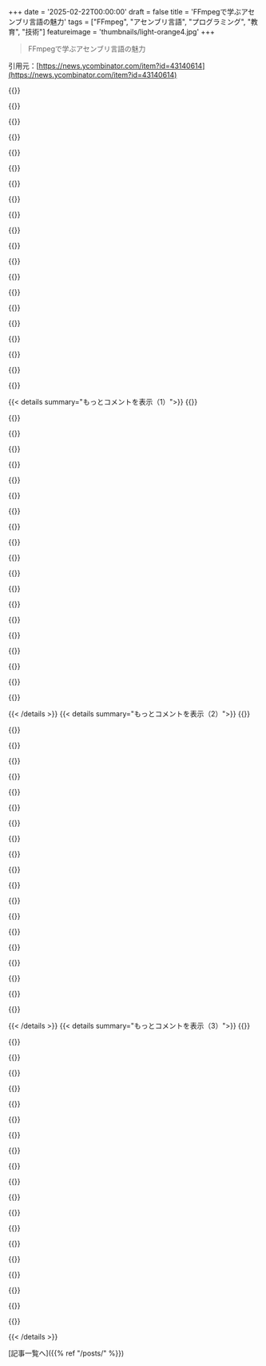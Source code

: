 +++
date = '2025-02-22T00:00:00'
draft = false
title = 'FFmpegで学ぶアセンブリ言語の魅力'
tags = ["FFmpeg", "アセンブリ言語", "プログラミング", "教育", "技術"]
featureimage = 'thumbnails/light-orange4.jpg'
+++

> FFmpegで学ぶアセンブリ言語の魅力

引用元：[https://news.ycombinator.com/item?id=43140614](https://news.ycombinator.com/item?id=43140614)

{{<matomeQuote body="同じテーマの別のリソースがあるよ：<br>＞”https://blogs.gnome.org/rbultje/2017/07/14/writing-x86-simd-...”<br>手書きのSIMDが重要なケースとそうでないケースがあるけど、FFmpegは特に使われるからわかりやすいね。dav1dのスピードの良さも手書きのSIMDのおかげ。トリリオン回実行されるコードがあって、性能差は手書きとコンパイラ生成で50％も変わることがあるから、その分野では手書きが重要だと思う." userName="computerbuster" createdAt="2025-02-22T21:18:21" color="#ff33a1">}}

{{<matomeQuote body="dav1dはアセンブリで書かれてるから、独自の呼び出し規約が使えるんだ。それがメソッドごとに違うから、コンパイラが生成するコードに比べてスタックの保存や読み込みが少ないよ。" userName="cornstalks" createdAt="2025-02-23T06:14:01" color="#ff5733">}}

{{<matomeQuote body="時間が重要なコードに関数呼び出しが多いのは何で？インライン化で済ませられそうじゃない？時間が大事でないなら、カスタム呼び出し規約にこだわる必要あるの？" userName="janwas" createdAt="2025-02-23T15:28:42" color="">}}

{{<matomeQuote body="バイナリサイズが気になるから、過剰にインライン化するのは避けた方がいいんだ。手書き最適化したバージョンには、手動最適化がないプラットフォーム用のCのフォールバックがあるから、あらゆる環境で使えるし、checkasmで確認するのに使われるよ。" userName="rbultje" createdAt="2025-02-23T16:10:24" color="">}}

{{<matomeQuote body="そうだね、JPEG XLはSIMDコードが数百KBだったけど、やっぱり動画コーデックはもっと大きいだろうな。" userName="janwas" createdAt="2025-02-23T18:38:54" color="">}}

{{<matomeQuote body="関数呼び出しは非常に速いし、インライン化して使い回せるコードが多い方がキャッシュへの負担が減るから、インライン化は常に最良とは限らないよ。" userName="hrydgard" createdAt="2025-02-23T16:05:43" color="">}}

{{<matomeQuote body="ユースケースが異なるかもしれないけど、前面バウンドになることはあまりなかったから、icacheの心配はなかったかな。" userName="janwas" createdAt="2025-02-23T18:42:07" color="">}}

{{<matomeQuote body="コーデックには同じことをする冗長な方法がたくさんあって、それぞれのデータに対して最適な部分を選ぶから、事前にどれを使うかわからないからインライン化できないんだ。" userName="ajb" createdAt="2025-02-23T17:54:02" color="">}}

{{<matomeQuote body="キャッシュミスは痛いよね。" userName="weebull" createdAt="2025-02-24T15:54:06" color="">}}

{{<matomeQuote body="他のアーキテクチャへのポートを維持するのが難しくなるだけじゃないの？" userName="MortyWaves" createdAt="2025-02-23T10:39:44" color="">}}

{{<matomeQuote body="アセンブリを書くとポータビリティは無理ってことで、Cから呼ぶ高水準なエントリポイントくらいが例外だろうね。複数のターゲットをサポートしたいなら、各アーキテクチャごとに別々のアセンブリモジュールが必要だし、x64の各SIMD世代ごとにさらに分岐させる必要があるかも。" userName="epr" createdAt="2025-02-23T12:11:02" color="">}}

{{<matomeQuote body="そうだね、こういうプロジェクトでは保守性は性能やスループットに比べたら二の次になることが多い。" userName="antoinealb" createdAt="2025-02-23T11:25:43" color="">}}

{{<matomeQuote body="確かにamd64のアセンブリコードがWindowsビルドのUnix呼び出し規約を前提にしていたためにバグが出てデータ破損を引き起こしたことがあったから、注意が必要だね。" userName="wolf550e" createdAt="2025-02-23T16:03:31" color="">}}

{{<matomeQuote body="SIMD命令はすでにアーキテクチャ依存だからね。" userName="secondcoming" createdAt="2025-02-23T11:27:04" color="">}}

{{<matomeQuote body="私もミッションクリティカル派なんだけど、面白い反論もあるよ。小さな詳細にこだわると、アルゴリズムの最適化が見えにくくなることがあるし、大量のプラットフォームごとのコードを変更するフリクションがローカルミニマムから抜け出すのを妨げることもある。実際、私たちの新しいmatmulは、時々AMXを使ってる有名なライブラリよりも優れているんだ。なんでかっていうと、向こうにはスレッドのボトルネックがあるか、他の理由かもしれないけど、JITが関わってるから判断が難しい。もしプラットフォームごとのカーネルを書いてたらこんなことにはならなかったと思うよ。時間は限られてるからね。" userName="janwas" createdAt="2025-02-23T15:47:49" color="#ff33a1">}}

{{<matomeQuote body="＞私は”幅広い探索がレジスタ割り当てや呼び出し規約の微調整に先行することを希望している”って言ったけど、実際は両方ともそれぞれの状況で独立して追求されるべきだと思う。どちらが先に来るべきか、どちらが重要かっていう考え方は単純に間違ってる。" userName="rbultje" createdAt="2025-02-23T16:13:49" color="">}}

{{<matomeQuote body="どうしてチューニングがアルゴリズムを考えることと独立してるって言えるの？カーネルのバリアントを書いて最高にチューニングしてから、新しい異なる方法を見つけたら最初の実装を捨てるって、無駄な努力が多すぎるように思える。" userName="janwas" createdAt="2025-02-23T18:36:07" color="">}}

{{<matomeQuote body="Zigにおける組み込みのSIMDサポートって、単純な算術操作のオーバーロードを超えて何を提供してるの？SIMDの90％はその単純操作以外にあるから。Zigは好きだけど、大半の場合CPU固有のビルトインを使う必要があるってのが理解している。GCCやClangはvector_size属性やそれらの「ベクター化」された型に対するオーバーロード算術演算子をサポートしていて、もっと色々あるよ。" userName="dundarious" createdAt="2025-02-23T01:29:50" color="">}}

{{<matomeQuote body="ZigはLLVMの内部の一般的なSIMDを出荷していて、これは新しいシステム言語ではかなり一般的だよ。動的シャッフルやmaddubs、aesencみたいなややエキゾチックなものを使いたいなら、特定の命令のLLVMインストリンシックかアセンブリを使う必要がある。" userName="anonymoushn" createdAt="2025-02-23T11:48:17" color="">}}

{{<matomeQuote body="私も「ビルトイン」が何を意味するか気になる。多くの言語は標準ライブラリの一部としてSIMD、ベクター、マトリックス、クォータニオンなどを持っているけど、必ずしも独自のキーワードがあるわけじゃない。C#/.NETやJavaもこの基準で言えばSIMDを持ってる。" userName="MortyWaves" createdAt="2025-02-23T10:42:13" color="">}}

{{< details summary="もっとコメントを表示（1）">}}
{{<matomeQuote body="JavaのPanama Vectorsはまだ発展途上で、.NETのSIMD抽象化には全然かなわないよ。C/C++/RustからC#へのSIMDアルゴリズムの移植は簡単だけど、Javaだとほぼ不可能なんだ。Cのベテランは、プラットフォーム固有のSIMDコードがまどろっこしいことに気づいてないことが多いと思う。エキゾチックな命令が必要じゃない限り、プラットフォーム特有の道を持つ理由はほとんどないよ。" userName="neonsunset" createdAt="2025-02-23T10:56:35" color="#785bff">}}

{{<matomeQuote body="FFmpegでは必要な命令をすべて必要とし、手動でレジスタ割り当てをすることが多いよ。" userName="kierank" createdAt="2025-02-23T14:27:52" color="">}}

{{<matomeQuote body="その通りだね！FFmpegは極限の最適化を行う場面にあたるから合理的だけど、他のコードパスはそこまでじゃなくて、最近のコンパイラは命令選択がうまくなってきてるよ。たまにおかしな回帰があるのは確かだけど、LLVMやGCC、RyuJITでも問題に見られることがあるよ。" userName="neonsunset" createdAt="2025-02-23T14:38:35" color="#38d3d3">}}

{{<matomeQuote body="自分は主に一般的なコード（特にパーサーやフォーマッター）を書いてるから、異なるベクター拡張に対して同じアプローチを使うのは現実的じゃないんだ。" userName="anonymoushn" createdAt="2025-02-23T17:51:21" color="">}}

{{<matomeQuote body="その場合でも、異なるアプローチが必要なことが多いよ。例えば8x8バイトブロックの違いでは、SSE2は水平加算（PSADBW）を好むけど、ARM64は垂直（UABAL）を好む。これを一般的なオブジェクトで抽象化すると最適じゃなくなるんだ。" userName="ack_complete" createdAt="2025-02-23T21:23:55" color="">}}

{{<matomeQuote body="その通りだよ。我々もエンコーダー側で手書きのSIMDをたくさん行っているよ。エンコーダー側ではループの早期排除やロードの排除を行うために、問題を「構造化」する必要があるから、コンパイラではこういった自動ベクタイズされたコードを生成できないことが多いんだ。" userName="zbobet2012" createdAt="2025-02-23T00:40:25" color="#38d3d3">}}

{{<matomeQuote body="以前は重要な関数のSIMDバージョンをたくさん作ってたけど、今はめったにやってないよ。試してみる価値があるのは、コードを孤立させて最も優れたコンパイラエクスプローラーで実行することだね。生成されたコードをじっくり見ると、自動ベクタイズがうまくいってることが多いよ。コンパイラにヒントを与えることで、結構なことができるんだ。最悪の場合、コンパイラが賢くないなら、その生成されたアセンブリを適応する基盤ができるし、手間をかけずに書き始めることができる。" userName="buserror" createdAt="2025-02-23T09:57:23" color="#38d3d3">}}

{{<matomeQuote body="我々も少し似たことをやったよ。意味のある限られた箇所（例えば、GPUドライバーでの画像のアップロードや変換）をCで書いて、コンパイラの注釈を使ってアライメントやポインタのエイリアスを指定して生成したいコードを作ってたんだ。でも他のコンパイラやプラットフォームをサポートするために、実際には生成されたアセンブリをインポートしてビルドしているよ。" userName="kimixa" createdAt="2025-02-23T12:00:29" color="">}}

{{<matomeQuote body="逆に、コンパイラがうまく自動ベクタイズできない単純なケースによく遭遇するよ。これはサポートされている単純なベクタープリミティブで、x86-64やARM64の指示で直接サポートされているのに、すべてのコンパイラがうまく処理できていない。これは基本的でシンプルなベクタープリミティブなんだけど、より複雑なもの（例えば丸められた縮小飽和右シフト）を使わせるのは困難なんだ。" userName="ack_complete" createdAt="2025-02-23T20:17:27" color="#ff5c5c">}}

{{<matomeQuote body="やっぱり完璧じゃないよね。なんでサチュレイテッドマATHが標準的なオペレーターにならないのか分からないけど、いろいろやってみて、生成されたコードを手直しするのは俺もやったことあるよ。" userName="buserror" createdAt="2025-02-24T06:13:25" color="">}}

{{<matomeQuote body="問題は、コンパイラーの出力をちゃんと見る必要があるってことだね。細かく調整しないと、自分が書いたのと同じになるまで手間がかかるし、だいたい自分で書いた方が早いこと多いよ。" userName="holowoodman" createdAt="2025-02-23T17:55:05" color="">}}

{{<matomeQuote body="問題は、コンパイラーの出力が期待通りじゃないかよく確認しないといけないところだよね。新しいコンパイラーやバージョンを使うたびに、その度にやり直しになるし、オートベクタライズがうまくいかなくなることもある。" userName="Narishma" createdAt="2025-02-23T20:15:26" color="#38d3d3">}}

{{<matomeQuote body="俺の経験では、オートベクタライズは脆弱な最適化で、いろんな条件でこっそり失敗するから、あんまり頼りたくないね。" userName="Narishma" createdAt="2025-02-23T20:20:17" color="">}}

{{<matomeQuote body="生成されたバイナリやアセンブリを保存して、それに頼ることもできるよ。" userName="eddd-ddde" createdAt="2025-02-23T20:46:06" color="">}}

{{<matomeQuote body="ARM Macのユーザーなんだけど、全プラットフォームで最適化されたコードを動かすのはどれぐらい大変なの？テストとかフォールバックアルゴリズムが必要だよね？FFmpegが俺のMacで動くのは奇跡だね。手作業でポーティングしたの？" userName="ilyagr" createdAt="2025-02-23T06:40:48" color="">}}

{{<matomeQuote body="FFmpegは手作業ではなく、再実装してるよ。詳しく説明すると、x86では手書きのAVX2実装が含まれて、Armでは手書きのNeon実装が入るって感じ。実行時にFFmpegはCPUがサポートする命令セットを確認して、ディバイスに応じて関数ポインタを変更するんだ。" userName="rbultje" createdAt="2025-02-23T13:40:44" color="#ff33a1">}}

{{<matomeQuote body="指示は違うけど、全プラットフォームで基本的な操作（ロードやストア、ブロードキャストなど）の実装は何らかあるはず。それを使って加速したベースライン実装を書くことができるけど、そこから進むと特化したアルゴリズムが必要になってくる。" userName="saagarjha" createdAt="2025-02-23T08:51:02" color="">}}

{{<matomeQuote body="やあ、ありがとう！アセンブリを書いたりアイデアを分解するのが直感的にできないんだけど、どうやって学ぶかアドバイスある？アセンブリでパフォーマンスを上げるタイミングってどうわかる？関数をアセンブリでの実装にすべきか、コンパイラの出力を利用すべきか、ゼロから始めるべきか、どう思う？" userName="cnt-dracula" createdAt="2025-02-23T00:34:05" color="#45d325">}}

{{<matomeQuote body="最も頻繁に実行される最小のブロックを探すんだ。例えば、グラフィックスレンダラーでは、ピクセルを描く部分が最も呼ばれるから、命令の順序を調整してサイクルを減らす工夫をしてた。ループの条件チェックはパフォーマンスのボトルネックになったよ。" userName="qingcharles" createdAt="2025-02-23T01:28:52" color="#785bff">}}

{{<matomeQuote body="最近のCPUは条件チェックを予測して動作するよね？たいていの場合、同じ結果になるし。" userName="booi" createdAt="2025-02-23T05:51:37" color="">}}


{{< /details >}}
{{< details summary="もっとコメントを表示（2）">}}
{{<matomeQuote body="CPUの最適化技術は大体、高コストだよ。起こりうる問題で、特にブランチ予測は脆弱な最適化だから、過信しないほうがいい。" userName="kaslai" createdAt="2025-02-23T08:51:33" color="">}}

{{<matomeQuote body="ブランチ予測は予測可能な条件に対しては有効だけど、予測できない場合はコストがかかる。運が悪い時は、50％以上の誤予測が起きちゃうこともあるから注意が必要。" userName="akoboldfrying" createdAt="2025-02-23T11:16:47" color="#ff5733">}}

{{<matomeQuote body="質問への最良の答えは「もっとアセンブリを書け」ってこと。プログラミング学びたいって人には、何本プログラム書いたか聞くけど、だいたいゼロだよ。1000本書けばまあまあ、10000本でかなり良く、100000本で本当に上手くなれるかも。あと、Turing Completeってゲームもオススメだよ！" userName="epr" createdAt="2025-02-23T12:49:27" color="#ff5733">}}

{{<matomeQuote body="いい質問だね。アセンブリを学ぶためには、アセンブリで書き直すのが手っ取り早いと思う。どんなことでも、早道はないから、時間をかけるのが一番だね。" userName="otteromkram" createdAt="2025-02-23T02:18:28" color="#ff5c5c">}}

{{<matomeQuote body="可変幅のSIMD命令セットについてどう思う？従来のSIMDと比べて開発のしやすさやパフォーマンスはどう？SIMDの種類が減る方向に向かってるのかな？" userName="HALtheWise" createdAt="2025-02-23T02:19:05" color="">}}

{{<matomeQuote body="可変幅SIMDは同じように書けるけど、ベクターの配列やsizeofベクターには注意が必要。ベクター長依存のものは書きにくいかも。でも、ISAsは増えているけど、プラットフォーム毎に実装するのは避けたいところだね。" userName="janwas" createdAt="2025-02-23T15:55:05" color="">}}

{{<matomeQuote body="FFmpegはWindows上でのアセンブリ関数のためにSEHテーブルをどう生成してるの？x86asm.incが扱ってるの？それとも心配しないことにしてる？" userName="201984" createdAt="2025-02-23T14:54:54" color="">}}

{{<matomeQuote body="1990年代にx86の最適化コードを書いてたけど、2025年にもまだ手動でやる必要あるのかな？テスト書いてLLMに1万通りのアルゴリズム試させて結果をプロファイルできるんじゃない？でもLLMが最適解見つけるのは難しいのかな？手作業でx86最適化するのは大変だから。レジスタや命令の組み合わせとかいろいろ考えなきゃいけなくて、タイミングや特殊なケースも把握するのは人間には難しいんだよね。" userName="qingcharles" createdAt="2025-02-23T01:24:34" color="#38d3d3">}}

{{<matomeQuote body="君の質問は「もっと良いコンパイラが作れない？」って言い換えられるね。答えはわからないけど、賢いコンパイラはたくさん努力して作られてるから、可能でも簡単ではないと思う。他にも手書きのアセンブリを超えるのは無理な場合もあると思う。Cプログラムではすべての情報を渡せないし、全体の動作を知ってる開発者が仮定を持てるから、コンパイラにはかなわないこともあるよ。" userName="Ecco" createdAt="2025-02-23T09:25:49" color="#ff33a1">}}

{{<matomeQuote body="LLMを使うのが最適解ではないかもしれないけど、今の時代に自動化できるツールがあるのか知りたいね。コンパイラにホットループと一週間を与えて、どんな結果を出すか見てみたいって思うよ。ただ、現代のシステムには許可できない非局所的な相互作用が多くて、理論上最適でも実際には最適じゃないこともあるから注意が必要だね。" userName="magicalhippo" createdAt="2025-02-23T04:26:51" color="">}}

{{<matomeQuote body="「ホットループを与えて一週間待つべきだ」って意見、面白いね。Optunaみたいな最適化ライブラリがあって、目的に対する最適なパラメータを見つけられるんだ。LLVMのすべての最適化ノブを早めに見せれば、特定のコードとテストペイロードに対して最適解が見つかるはずだよ。" userName="dist-epoch" createdAt="2025-02-23T14:00:38" color="#ff5733">}}

{{<matomeQuote body="君が探しているのは<a href=”https://en.wikipedia.org/wiki/Superoptimization”>Superoptimization</a>だね。" userName="danybittel" createdAt="2025-02-23T06:56:07" color="">}}

{{<matomeQuote body="コラボターボはRISC-Vの複雑なHighwayオペレーションをスーパ最適化したことがあって、いい結果が得られたけど、大きめのタスクやアルゴリズムでは困難かもしれないね。" userName="janwas" createdAt="2025-02-23T15:56:47" color="">}}

{{<matomeQuote body="Grok3とClaudeを使ってみたんだけど、意外にアルゴリズムやデータパターンを理解してて驚いた。ただし、出してくる解はしばしばナンセンスなんだよね。" userName="kierank" createdAt="2025-02-23T14:26:56" color="">}}

{{<matomeQuote body="LLMが生成したパターンの出力を検証するのは非常に慎重に行う必要があるね。LLMの生成したものをSATソルバーに通すのは可能かもしれないけど、通常は短いコードシーケンスに限られることが多いよ。" userName="saagarjha" createdAt="2025-02-23T08:53:10" color="">}}

{{<matomeQuote body="実際にやった人に聞きたいな。アセンブリ言語を学んだり実装したりする楽しみってある？LISPやRISC-Vみたいに。特定のシステムで働くためにCOBOLを学ぶみたいに、他の何かをするために取り組むものなのか気になる。アセンブリに興味があるけど、日常の仕事で必要性がないから、やる価値があるのか考えてるところ。" userName="Daniel_Van_Zant" createdAt="2025-02-22T19:11:15" color="#785bff">}}

{{<matomeQuote body="このチュートリアルの最初の27章をやってみたけど、楽しかった！自分でCから呼び出せる配列ライブラリも作ったし、アセンブリ言語のコーディングが面白いと思った。全てが明確に動くのがいいところだし、リンクについても理解が深まった。x86のFFmpegチュートリアルも見てみたい！" userName="msaltz" createdAt="2025-02-22T19:22:45" color="#ff33a1">}}

{{<matomeQuote body="めっちゃ面白そうだね！Mario Kart Wiiのサイトにあるのは意外だけど、モッダーやハッカーはアセンブリを扱う必要がある人たちだから納得。" userName="Daniel_Van_Zant" createdAt="2025-02-24T22:04:13" color="">}}

{{<matomeQuote body="少なくとも一つのアセンブリ言語を学ぶのは良い経験だよ。アセンブリは難しくなく、ただの冗長な表記で、古い8ビットの機械でやるとドキュメントもそろってて環境が整いやすい。Rosetta Codeにはいい例もあるから、初心者にはおすすめ。" userName="crq-yml" createdAt="2025-02-22T22:05:24" color="#785bff">}}

{{<matomeQuote body="アセンブリの面白い点は、思ったより高レベルなとこだよね。例えば、プロセッサのブランチ予測とパイプラインがあるから、制御できるのはほんの一部。大学の授業でアセンブリのパフォーマンスを競ったのが懐かしい！" userName="btown" createdAt="2025-02-22T20:27:16" color="">}}


{{< /details >}}
{{< details summary="もっとコメントを表示（3）">}}
{{<matomeQuote body="アセンブリを学ぶことは自分にとって非常に大切だった。これまで30年プログラミングしてきて使ったことはないけど、トランジスタから論理ゲート、CPUアーキテクチャ、高級プログラミングまで、全てがどう繋がっているかを理解する瞬間は努力の価値がある。" userName="brown" createdAt="2025-02-22T19:34:18" color="#785bff">}}

{{<matomeQuote body="アセンブリを学ぶのは有用だけど、高級言語でアセンブリ言語の概念を適用する時には注意が必要だよ。それぞれのポインタには意味の違いがあるからね。高級言語のポインタはアセンブリ言語のポインタに変換されるけど、効率的にレジスタを使うための制限があるし。" userName="renox" createdAt="2025-02-23T08:41:30" color="">}}

{{<matomeQuote body="これで納得したよ。全体像を理解するほど、コンピュータがいかに素晴らしいかを実感できる。ForthやCを経てFPGAをVerilogでプログラミングするまで来たから、アセンブリを学ぶことが最後のギャップを埋めるかも！" userName="Daniel_Van_Zant" createdAt="2025-02-24T22:12:55" color="#ff33a1">}}

{{<matomeQuote body="約25年アセンブリに深く関わっていて、本当に楽しい。たまに役立つけど、全てのバイトを正確に配置したり、数十年見られていないバイナリを解析したり、不可能だったエミュレーターを作るのにやりがいを感じる。今でも初めて始めた時の魔法を感じる数少ない分野だよ。" userName="daeken" createdAt="2025-02-22T19:16:12" color="#ff5733">}}

{{<matomeQuote body="アセンブリを学ぶことは本当に価値があるよ。実際にアセンブリを書かなくても、例えばCやC#から生成されたx64やARM64のアセンブリを見ることでパフォーマンスの特性を理解できるし、そこから知識をもとに最適化も可能。まあ、大体のアプリケーションはそこまで最適化は必要ないけど。" userName="kevingadd" createdAt="2025-02-22T20:36:41" color="">}}

{{<matomeQuote body="一度、SIMDを使ってsqrtの計算を4倍速くしたことがある。めっちゃ楽しかったし、自分で管理できる範囲だった。sqrtライブラリはエッジケースの処理をしていて、コンパイラが自動ベクタ化できない部分を扱ってくれるんだよね。" userName="ghhrjfkt4k" createdAt="2025-02-22T19:21:37" color="#785bff">}}

{{<matomeQuote body="C++やCでのデバッグにはアセンブリの知識が役立つよね。アセンブリの基本パターンを理解しておくと、困惑せずに済むよ。コンパイラにはデバッグシンボルがあり、最適化レベルも調整できるから、obdumpしても問題なくなるよ。アセンブリの知識を活かして報酬を得る人もいるみたいだね。" userName="sigbottle" createdAt="2025-02-22T22:54:37" color="#38d3d3">}}

{{<matomeQuote body="プロセッサから最高のパフォーマンスを引き出すにはアセンブリの理解が重要だよ。手動で書く必要はなくなったけど、コンパイラの出力を読んで最適化がどうなっているかを理解することは大きなパフォーマンス向上になるね。" userName="bitwize" createdAt="2025-02-22T19:50:46" color="#ff5c5c">}}

{{<matomeQuote body="アセンブリを学ぶ価値は間違いなくあるよ。CPUアーキテクチャについての理解が深まるし、その知識はどのプラットフォームにも応用できるからね。" userName="jwr" createdAt="2025-02-22T23:36:00" color="#785bff">}}

{{<matomeQuote body="アセンブリの用途は限られてきたけど、特定の問題があるときには役立つこともあるよ。昔は楽しかったけど、今はオペレーティングシステムが進化し、便利になったからプログラミングの役割が変わったね。デバッグは今の方が楽になったよ。" userName="tengwar2" createdAt="2025-02-24T11:53:15" color="">}}

{{<matomeQuote body="大学で8086アセンブリを学んで、PCスピーカーで”Jingle Bells”を演奏するコンテストで優勝したんだ。それ以来、アセンブリをいじって楽しかったけど、x86の拡張については学んでいないな。マスターズでは8052 CPU用のゲームを作ったりしたよ。アセンブリの理解はある程度できてる。" userName="AnyTimeTraveler" createdAt="2025-02-23T10:42:48" color="#ff5c5c">}}

{{<matomeQuote body="僕は楽しみでアセンブリをやってるよ。NES/Sega/GBAのコーディングを学んで、いつかゲームを作れたらいいなと。コロナで時間ができたからUdemyのクラスを受けたんだ。アプリ開発をしてるけど、アセンブリは日常的には関係ないね。" userName="anta40" createdAt="2025-02-23T04:36:18" color="">}}

{{<matomeQuote body="アセンブリを学ぶ理由はたくさんあるよ。楽しみだけじゃなくて、デバッグやバイナリセキュリティ、コンパイラなどでも役立つし、特にSIMDアルゴリズムを書く時には必須だよ。" userName="saagarjha" createdAt="2025-02-23T08:55:52" color="#45d325">}}

{{<matomeQuote body="今はRISC-Vを60％ほど学んでて面白いよ。ESP32のコードにアセンブリを埋め込むためだから、一時期ARMアセンブリもやってたけど、ちょっと面倒に感じたね。x64は学ぶ気が起きないな。" userName="nevi-me" createdAt="2025-02-22T19:29:41" color="#ff5c5c">}}

{{<matomeQuote body="ISAによるけど、ARM32はx86-64よりずっと楽しいね。TileGXやBlackfinみたいなVLIWアーキテクチャはパズルみたいで面白いし、ほとんどのISAでベクトル化された処理の厳密なループを実装するのも面白いよ。" userName="colanderman" createdAt="2025-02-22T21:12:57" color="#ff5733">}}

{{<matomeQuote body="アセンブリを使ってパズルを解くゲームがあるから、興味があればやる価値ありそうだよね。ZachtronicsのゲームとかTomorrow Corpのゲームが人気で、めっちゃ面白いよ！" userName="mobiledev2014" createdAt="2025-02-23T00:47:15" color="#ff5c5c">}}

{{<matomeQuote body="大学でアセンブリの授業を受けたことあるけど、めちゃ楽しかった！今はPythonのマイクロサービスとかで必要とされる技術ではないけど、その授業のおかげで自信がついたよ。" userName="gostsamo" createdAt="2025-02-22T20:18:44" color="#ff5c5c">}}

{{<matomeQuote body="アセンブリは楽しいし、自分の使ってるコンピュータの内部がどうなってるかを理解できるようになるよ。" userName="YZF" createdAt="2025-02-22T19:32:14" color="">}}

{{<matomeQuote body="コンピュータに興味があったり、パフォーマンスを追求したい人には理解する価値があると思う。ただ、最近は非技術職のプログラマーが多くて、アセンブリを学ぶ人は少数派かもね。" userName="dinkumthinkum" createdAt="2025-02-22T23:19:56" color="">}}

{{<matomeQuote body="アセンブリを書くことにあまり価値は感じないけど、読むことはすごく役に立った。Compiler Explorer（https://godbolt.org/）を使って、最適化されたアセンブリを見て理解することが多いよ。" userName="jupp0r" createdAt="2025-02-22T19:42:41" color="#45d325">}}


{{< /details >}}


[記事一覧へ]({{% ref "/posts/" %}})
